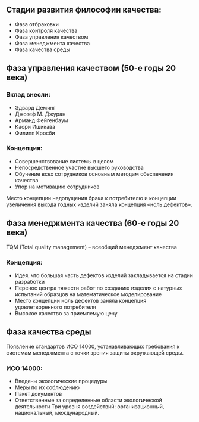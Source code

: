 ## Стадии развития философии качества: 
* Фаза отбраковки 
* Фаза контроля качества 
* Фаза управления качеством 
* Фаза менеджмента качества 
* Фаза качества среды

## Фаза управления качеством (50-е годы 20 века) 
### Вклад внесли: 
* Эдвард Деминг
* Джозеф М. Джуран
* Арманд Фейгенбаум
* Каори Ишикава
* Филипп Кросби
### Концепция: 
* Совершенствование системы в целом 
* Непосредственное участие высшего руководства 
* Обучение всех сотрудников основным методам обеспечения качества 
* Упор на мотивацию сотрудников

Место концепции недопущения брака к потребителю и концепции увеличения 
выхода годных изделий заняла концепция «ноль дефектов».

## Фаза менеджмента качества (60-е годы 20 века) 
TQM (Total quality management) – всеобщий менеджмент качества 
### Концепция: 
* Идея, что большая часть дефектов изделий закладывается на стадии разработки 
* Перенос центра тяжести работ по созданию изделия с натурных испытаний 
образцов на математическое моделирование 
*  Место  концепции  ноль  дефектов  заняла  концепция  удовлетворенного 
потребителя 
* Высокое качество за приемлемую цену 

## Фаза качества среды 
Появление  стандартов  ИСО  14000,  устанавливающих  требования  к  системам 
менеджмента с точки зрения защиты окружающей среды. 
### ИСО 14000: 
* Введены экологические процедуры 
* Меры по их соблюдению 
* Пакет документов 
* Ответственные за определенные области экологической деятельности 
Три уровня воздействий: организационный, национальный, международный. 
